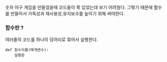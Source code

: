  숫자 야구 게임을 만들었을때 코드들이 쭉 있었는데 보기 어려웠다. 그렇기 때문에 함수를 만들어서 가독성과 재사용성,유지보수를 높이기 위해 써야한다.

### 함수란 ?
여러줄의 코드를 하나의 덩어리로 묶어서 실행한다.

```
def 함수이름(매개변수): 
	실행문
```